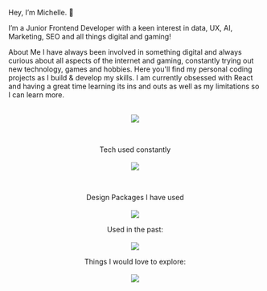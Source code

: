 Hey, I’m Michelle. 👋

I’m a Junior Frontend Developer with a keen interest in data, UX, AI, Marketing, SEO and all things digital and gaming!

About Me
I have always been involved in something digital and always curious about all aspects of the internet and gaming, constantly trying out new technology, games and hobbies.
Here you'll find my personal coding projects as I build & develop my skills. I am currently obsessed with React and having a great time learning its ins and outs as well as my limitations so I can learn more. 
<br />
<br />
<p align="center">
  <a href="https://skillicons.dev">
    <img src="https://skillicons.dev/icons?i=github,css,react,discord,figma,html,js,materialui,mysql,nextjs,nodejs,npm,postgres,stackoverflow,supabase,vercel,vite&perline=11" />
  </a>
</p>
<br />

<p align="center">
  Tech used constantly
  <br /> <br />
  <a href="https://skillicons.dev">
    <img src="https://skillicons.dev/icons?i=apple,gmail,stackoverflow,obsidian,npm,nodejs,linkedin,instagram,tailwind,css,js,html,react,twitter,vscode,codepen&perline=8" />
  </a>
</p>
<br />

<p align="center">
  Design Packages I have used
  <br /> <br />
  <a href="https://skillicons.dev">
    <img src="https://skillicons.dev/icons?i=ae,ps,xd,figma,ai" />
  </a>
</p>


<p align="center">
  Used in the past:
  <br /> <br />
  <a href="https://skillicons.dev">
    <img src="https://skillicons.dev/icons?i=sass,bootstrap,jquery,heroku,ember,ruby,sublime,atom,windows,wordpress,angular,atom,bitbucket&perline=7" />
  </a>
</p>



<p align="center">
  Things I would love to explore:
  <br /> <br />
  <a href="https://skillicons.dev">
    <img src="https://skillicons.dev/icons?i=robloxstudio," />
  </a>
</p>

